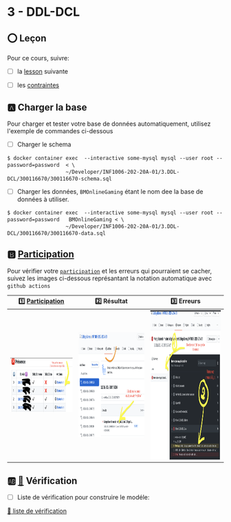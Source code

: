 # 3 - DDL-DCL

## :o: Leçon

Pour ce cours, suivre:

- [ ]  la [lesson](documentation/Lesson.md) suivante

- [ ]  les [contraintes](../C.Constraints) 

## :a: Charger la base

Pour charger et tester votre base de données automatiquement, utilisez l'exemple de commandes ci-dessous

- [ ] Charger le schema

```
$ docker container exec  --interactive some-mysql mysql --user root --password=password  < \
                   ~/Developer/INF1006-202-20A-01/3.DDL-DCL/300116670/300116670-schema.sql 
```

- [ ] Charger les données, `BMOnlineGaming` étant le nom dee la base de données à utiliser.

```
$ docker container exec  --interactive some-mysql mysql --user root --password=password   BMOnlineGaming < \
                   ~/Developer/INF1006-202-20A-01/3.DDL-DCL/300116670/300116670-data.sql 
```

## :b: [Participation](.scripts/Participation.md)

Pour vérifier votre [`participation`](.scripts/Participation.md) et les erreurs qui pourraient se cacher, suivez les images ci-dessous représantant la notation automatique avec `github actions`

| :one: [Participation](.scripts/Participation.md) | :two: Résultat | :three: Erreurs |
|---------------------|----------------|-----------------|
| <img src="images/Actions-Execution.png" width="311" height="126"></img> | <img src="images/Actions-result.png" width="434" height="245"></img> | <img src="images/Actions-job.png" width="493" height="348"></img> |

## :ab: [:construction:](documentation) Vérification 

  - [ ] Liste de vérification pour construire le modéle: 
  
   [:construction: liste de vérification](documentation)

